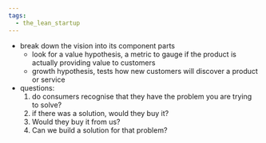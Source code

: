 ```yaml
---
tags:
  - the_lean_startup
---
```

- break down the vision into its component parts
	- look for a value hypothesis, a metric to gauge if the product is actually providing value to customers
	- growth hypothesis, tests how new customers will discover a product or service
- questions:
	1. do consumers recognise that they have the problem you are trying to solve?
	2. if there was a solution, would they buy it?
	3. Would they buy it from us?
	4. Can we build a solution for that problem?